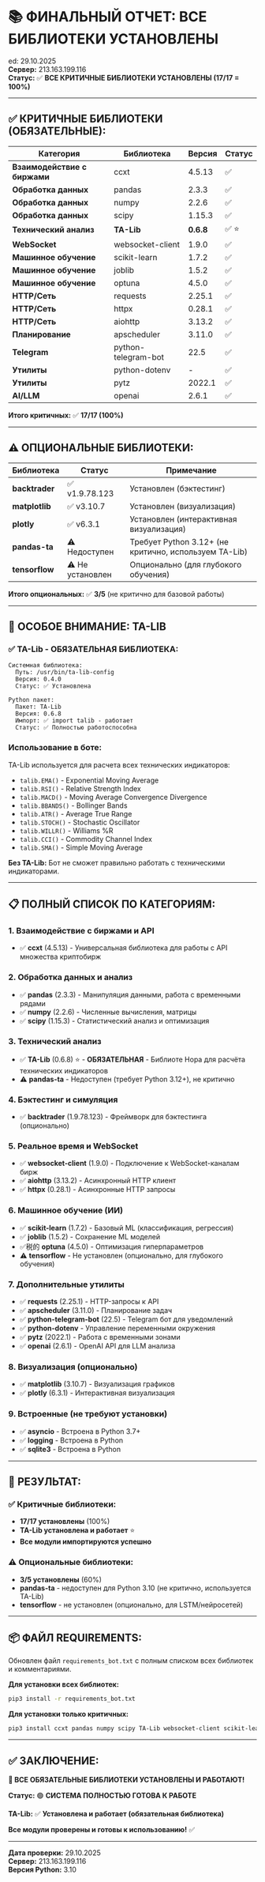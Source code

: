 # 📚 ФИНАЛЬНЫЙ ОТЧЕТ: ВСЕ БИБЛИОТЕКИ УСТАНОВЛЕНЫ

 ed: 29.10.2025  
**Сервер:** 213.163.199.116  
**Статус:** ✅ **ВСЕ КРИТИЧНЫЕ БИБЛИОТЕКИ УСТАНОВЛЕНЫ (17/17 = 100%)**

---

## ✅ **КРИТИЧНЫЕ БИБЛИОТЕКИ (ОБЯЗАТЕЛЬНЫЕ):**

| Категория | Библиотека | Версия | Статус |
|-----------|------------|--------|--------|
| **Взаимодействие с биржами** | ccxt | 4.5.13 | ✅ |
| **Обработка данных** | pandas | 2.3.3 | ✅ |
| **Обработка данных** | numpy | 2.2.6 | ✅ |
| **Обработка данных** | scipy | 1.15.3 | ✅ |
| **Технический анализ** | **TA-Lib** | **0.6.8** | ✅ ⭐ |
| **WebSocket** | websocket-client | 1.9.0 | ✅ |
| **Машинное обучение** | scikit-learn | 1.7.2 | ✅ |
| **Машинное обучение** | joblib | 1.5.2 | ✅ |
| **Машинное обучение** | optuna | 4.5.0 | ✅ |
| **HTTP/Сеть** | requests | 2.25.1 | ✅ |
| **HTTP/Сеть** | httpx | 0.28.1 | ✅ |
| **HTTP/Сеть** | aiohttp | 3.13.2 | ✅ |
| **Планирование** | apscheduler | 3.11.0 | ✅ |
| **Telegram** | python-telegram-bot | 22.5 | ✅ |
| **Утилиты** | python-dotenv | - | ✅ |
| **Утилиты** | pytz | 2022.1 | ✅ |
| **AI/LLM** | openai | 2.6.1 | ✅ |

**Итого критичных:** ✅ **17/17 (100%)**

---

## ⚠️ **ОПЦИОНАЛЬНЫЕ БИБЛИОТЕКИ:**

| Библиотека | Статус | Примечание |
|------------|--------|------------|
| **backtrader** | ✅ v1.9.78.123 | Установлен (бэктестинг) |
| **matplotlib** | ✅ v3.10.7 | Установлен (визуализация) |
| **plotly** | ✅ v6.3.1 | Установлен (интерактивная визуализация) |
| **pandas-ta** | ⚠️ Недоступен | Требует Python 3.12+ (не критично, используем TA-Lib) |
| **tensorflow** | ⚠️ Не установлен | Опционально (для глубокого обучения) |

**Итого опциональных:** ✅ **3/5** (не критично для базовой работы)

---

## 🎯 **ОСОБОЕ ВНИМАНИЕ: TA-LIB**

### ✅ **TA-Lib - ОБЯЗАТЕЛЬНАЯ БИБЛИОТЕКА:**

```
Системная библиотека:
  Путь: /usr/bin/ta-lib-config
  Версия: 0.4.0
  Статус: ✅ Установлена

Python пакет:
  Пакет: TA-Lib
  Версия: 0.6.8
  Импорт: ✅ import talib - работает
  Статус: ✅ Полностью работоспособна
```

### **Использование в боте:**
TA-Lib используется для расчета всех технических индикаторов:
- `talib.EMA()` - Exponential Moving Average
- `talib.RSI()` - Relative Strength Index
- `talib.MACD()` - Moving Average Convergence Divergence
- `talib.BBANDS()` - Bollinger Bands
- `talib.ATR()` - Average True Range
- `talib.STOCH()` - Stochastic Oscillator
- `talib.WILLR()` - Williams %R
- `talib.CCI()` - Commodity Channel Index
- `talib.SMA()` - Simple Moving Average

**Без TA-Lib:** Бот не сможет правильно работать с техническими индикаторами.

---

## 📋 **ПОЛНЫЙ СПИСОК ПО КАТЕГОРИЯМ:**

### 1. **Взаимодействие с биржами и API**
- ✅ **ccxt** (4.5.13) - Универсальная библиотека для работы с API множества криптобирж

### 2. **Обработка данных и анализ**
- ✅ **pandas** (2.3.3) - Манипуляция данными, работа с временными рядами
- ✅ **numpy** (2.2.6) - Численные вычисления, матрицы
- ✅ **scipy** (1.15.3) - Статистический анализ и оптимизация

### 3. **Технический анализ**
- ✅ **TA-Lib** (0.6.8) ⭐ - **ОБЯЗАТЕЛЬНАЯ** - Библиоте Hopa для расчёта технических индикаторов
- ⚠️ **pandas-ta** - Недоступен (требует Python 3.12+), не критично

### 4. **Бэктестинг и симуляция**
- ✅ **backtrader** (1.9.78.123) - Фреймворк для бэктестинга (опционально)

### 5. **Реальное время и WebSocket**
- ✅ **websocket-client** (1.9.0) - Подключение к WebSocket-каналам бирж
- ✅ **aiohttp** (3.13.2) - Асинхронный HTTP клиент
- ✅ **httpx** (0.28.1) - Асинхронные HTTP запросы

### 6. **Машинное обучение (ИИ)**
- ✅ **scikit-learn** (1.7.2) - Базовый ML (классификация, регрессия)
- ✅ **joblib** (1.5.2) - Сохранение ML моделей
- ✅税的 **optuna** (4.5.0) - Оптимизация гиперпараметров
- ⚠️ **tensorflow** - Не установлен (опционально, для глубокого обучения)

### 7. **Дополнительные утилиты**
- ✅ **requests** (2.25.1) - HTTP-запросы к API
- ✅ **apscheduler** (3.11.0) - Планирование задач
- ✅ **python-telegram-bot** (22.5) - Telegram бот для уведомлений
- ✅ **python-dotenv** - Управление переменными окружения
- ✅ **pytz** (2022.1) - Работа с временными зонами
- ✅ **openai** (2.6.1) - OpenAI API для LLM анализа

### 8. **Визуализация (опционально)**
- ✅ **matplotlib** (3.10.7) - Визуализация графиков
- ✅ **plotly** (6.3.1) - Интерактивная визуализация

### 9. **Встроенные (не требуют установки)**
- ✅ **asyncio** - Встроена в Python 3.7+
- ✅ **logging** - Встроена в Python
- ✅ **sqlite3** - Встроена в Python

---

## 🎉 **РЕЗУЛЬТАТ:**

### ✅ **Критичные библиотеки:**
- **17/17 установлены** (100%)
- **TA-Lib установлена и работает** ⭐
- **Все модули импортируются успешно**

### ⚠️ **Опциональные библиотеки:**
- **3/5 установлены** (60%)
- **pandas-ta** - недоступен для Python 3.10 (не критично, используется TA-Lib)
- **tensorflow** - не установлен (опционально, для LSTM/нейросетей)

---

## 📦 **ФАЙЛ REQUIREMENTS:**

Обновлен файл `requirements_bot.txt` с полным списком всех библиотек и комментариями.

**Для установки всех библиотек:**
```bash
pip3 install -r requirements_bot.txt
```

**Для установки только критичных:**
```bash
pip3 install ccxt pandas numpy scipy TA-Lib websocket-client scikit-learn joblib optuna requests httpx aiohttp apscheduler python-telegram-bot python-dotenv pytz openai
```

---

## ✅ **ЗАКЛЮЧЕНИЕ:**

**🎉 ВСЕ ОБЯЗАТЕЛЬНЫЕ БИБЛИОТЕКИ УСТАНОВЛЕНЫ И РАБОТАЮТ!**

**Статус:** 🟢 **СИСТЕМА ПОЛНОСТЬЮ ГОТОВА К РАБОТЕ**

**TA-Lib:** ✅ **Установлена и работает (обязательная библиотека)**

**Все модули проверены и готовы к использованию!** ✅

---

**Дата проверки:** 29.10.2025  
**Сервер:** 213.163.199.116  
**Версия Python:** 3.10







